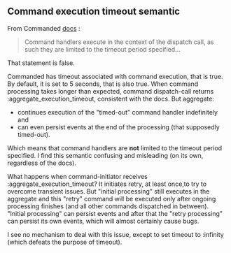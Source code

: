 ## Command execution timeout semantic
From Commanded [docs](https://github.com/commanded/commanded/blob/master/guides/Commands.md#command-handlers) :
> Command handlers execute in the context of the dispatch call, as such they are limited to the timeout period specified...

That statement is false.

Commanded has timeout associated with command execution, that is true.
By default, it is set to 5 seconds, that is also true.
When command processing takes longer than expected, command dispatch-call returns :aggregate_execution_timeout, consistent with the docs.
But aggregate:
- continues execution of the "timed-out" command handler indefinitely and
- can even persist events at the end of the processing (that supposedly timed-out).

Which means that command handlers are **not** limited to the timeout period specified.
I find this semantic confusing and misleading (on its own, regardless of the docs).

What happens when command-initiator receives :aggregate_execution_timeout?
It initiates retry, at least once,to try to overcome transient issues.
But "initial processing" still executes in the aggregate and this "retry" command will be executed only after ongoing processing finishes (and all other commands dispatched in between).
"Initial processing" can persist events and after that the "retry processing" can persist its own events, which will almost certainly cause bugs.

I see no mechanism to deal with this issue, except to set timeout to :infinity (which defeats the purpose of timeout).